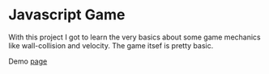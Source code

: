 <h1>Javascript Game</h1>
<p>With this project I got to learn the very 
basics about some game mechanics like wall-collision
and velocity. The game itsef is pretty basic.</p>

<p>Demo <a target="_blank" href="https://js-ballgame.netlify.com/">page</a></p>
